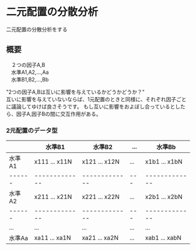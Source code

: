 二元配置の分散分析
=================
二元配置の分散分析をする

## 概要

　２つの因子A,B  
　水準A1,A2,...,Aa  
　水準B1,B2,...,Bb  

"2つの因子A,Bは互いに影響を与えているかどうかどうか？"  
互いに影響を与えていないならば、1元配置のときと同様に、それぞれ因子ごとに議論してゆけば良さそうです。
もし互いに影響をおよぼし合っているとしたら、因子A,因子Bの間に交互作用がある。

### 2元配置のデータ型

|      |水準B1       |水準B2        |...|水準Bb       |
|------|-------------|-------------|---|-------------|
|水準A1|x111 ... x11N|x121 ... x12N|...|x1b1 ... x1bN|
|------|-------------|-------------|---|-------------|
|水準A2|x211 ... x21N|x221 ... x22N|...|x2b1 ... x2bN|
|------|-------------|-------------|---|-------------|
|...   |...          |...          |...|...          |
|水準Aa|xa11 ... xa1N|xa21 ... xa2N|...|xab1 ... xabN|

